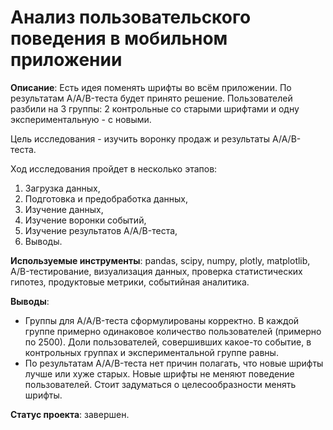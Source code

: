 # Анализ пользовательского поведения в мобильном приложении

**Описание**: Есть идея поменять шрифты во всём приложении. По результатам A/A/B-теста будет принято решение. Пользователей разбили на 3 группы: 2 контрольные со старыми шрифтами и одну экспериментальную - с новыми.

Цель исследования - изучить воронку продаж и результаты A/A/B-теста.

Ход исследования пройдет в несколько этапов:
1. Загрузка данных,
2. Подготовка и предобработка данных,
3. Изучение данных,
4. Изучение воронки событий,
5. Изучение результатов A/A/B-теста,
6. Выводы.

**Используемые инструменты**: pandas, scipy, numpy, plotly, matplotlib, A/B-тестирование, визуализация данных, проверка статистических гипотез, продуктовые метрики, событийная аналитика.

**Выводы**:
- Группы для A/A/B-теста сформулированы корректно. В каждой группе примерно одинаковое количество пользователей (примерно по 2500). Доли пользователей, совершивших какое-то событие, в контрольных группах и экспериментальной группе равны.
- По результатам A/A/B-теста нет причин полагать, что новые шрифты лучше или хуже старых. Новые шрифты не меняют поведение пользователей. Стоит задуматься о целесообразности менять шрифты.

**Статус проекта**: завершен.
